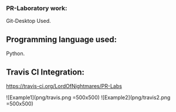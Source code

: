### PR-Laboratory work:
Git-Desktop Used.
## Programming language used:
Python.
## Travis CI Integration: 
https://travis-ci.org/LordOfNightmares/PR-Labs

![Example1](png/travis.png =500x500)
![Example2](png/travis2.png =500x500)
